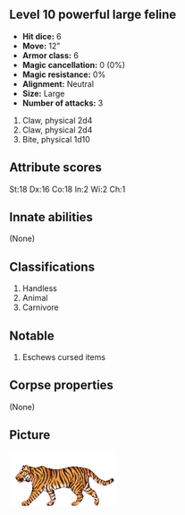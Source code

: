 ## Level 10 powerful large feline

- **Hit dice:** 6
- **Move:** 12"
- **Armor class:** 6
- **Magic cancellation:** 0 (0%)
- **Magic resistance:** 0%
- **Alignment:** Neutral
- **Size:** Large
- **Number of attacks:** 3
1. Claw, physical 2d4
2. Claw, physical 2d4
3. Bite, physical 1d10

## Attribute scores

St:18 Dx:16 Co:18 In:2 Wi:2 Ch:1

## Innate abilities

(None)

## Classifications

1. Handless
2. Animal
3. Carnivore

## Notable

1. Eschews cursed items

## Corpse properties

(None)

## Picture

![Tiger](https://github.com/hyvanmielenpelit/GnollHackTileSet/blob/main/Monsters/tiger/tiger.png?raw=true)
